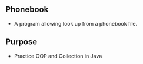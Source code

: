 ## Phonebook 
* A program allowing look up from a phonebook file. 


## Purpose
* Practice OOP and Collection in Java
